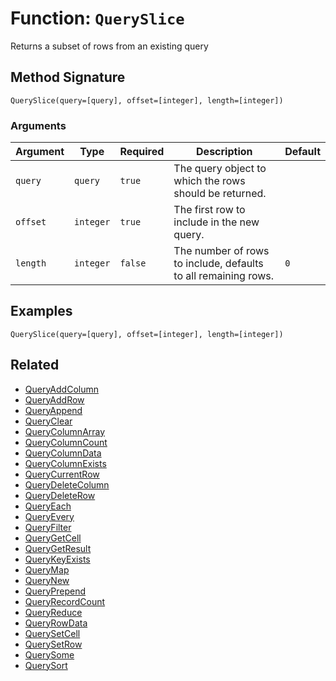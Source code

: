 [comment]: # (Note: This documentation is generated dynamically in the build process.  To modify the contents, change the javadoc on the _invoke method of the BIF class)

# Function: `QuerySlice`

Returns a subset of rows from an existing query

## Method Signature
```
QuerySlice(query=[query], offset=[integer], length=[integer])
```
### Arguments

| Argument | Type | Required | Description | Default |
|----------|------|----------|-------------|---------|
| `query` | `query` | `true` | The query object to which the rows should be returned. |  |
| `offset` | `integer` | `true` | The first row to include in the new query. |  |
| `length` | `integer` | `false` | The number of rows to include, defaults to all remaining rows. | `0` |

## Examples

```
QuerySlice(query=[query], offset=[integer], length=[integer])
```

## Related
  * [QueryAddColumn](./QueryAddColumn.md)
  * [QueryAddRow](./QueryAddRow.md)
  * [QueryAppend](./QueryAppend.md)
  * [QueryClear](./QueryClear.md)
  * [QueryColumnArray](./QueryColumnArray.md)
  * [QueryColumnCount](./QueryColumnCount.md)
  * [QueryColumnData](./QueryColumnData.md)
  * [QueryColumnExists](./QueryColumnExists.md)
  * [QueryCurrentRow](./QueryCurrentRow.md)
  * [QueryDeleteColumn](./QueryDeleteColumn.md)
  * [QueryDeleteRow](./QueryDeleteRow.md)
  * [QueryEach](./QueryEach.md)
  * [QueryEvery](./QueryEvery.md)
  * [QueryFilter](./QueryFilter.md)
  * [QueryGetCell](./QueryGetCell.md)
  * [QueryGetResult](./QueryGetResult.md)
  * [QueryKeyExists](./QueryKeyExists.md)
  * [QueryMap](./QueryMap.md)
  * [QueryNew](./QueryNew.md)
  * [QueryPrepend](./QueryPrepend.md)
  * [QueryRecordCount](./QueryRecordCount.md)
  * [QueryReduce](./QueryReduce.md)
  * [QueryRowData](./QueryRowData.md)
  * [QuerySetCell](./QuerySetCell.md)
  * [QuerySetRow](./QuerySetRow.md)
  * [QuerySome](./QuerySome.md)
  * [QuerySort](./QuerySort.md)
